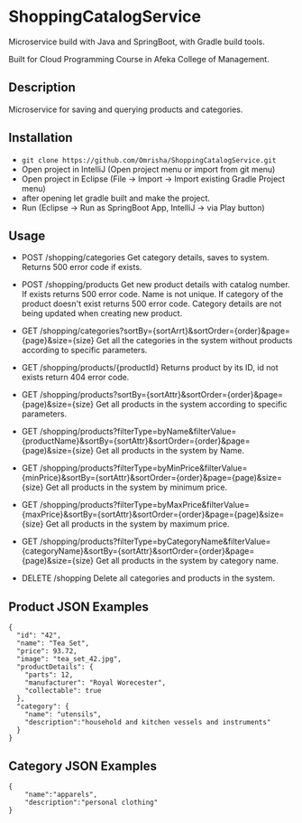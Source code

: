 # ShoppingCatalogService

Microservice build with Java and SpringBoot, with Gradle build tools.

Built for Cloud Programming Course in Afeka College of Management.

## Description

Microservice for saving and querying products and categories.

## Installation

* `git clone https://github.com/Omrisha/ShoppingCatalogService.git`
* Open project in IntelliJ (Open project menu or import from git menu)
* Open project in Eclipse (File -> Import -> Import existing Gradle Project menu)
* after opening let gradle built and make the project.
* Run (Eclipse -> Run as SpringBoot App, IntelliJ -> via Play button)

## Usage

- POST /shopping/categories
 Get category details, saves to system.
 Returns 500 error code if exists.
- POST /shopping/products
 Get new product details with catalog number. If exists returns 500 error code.
 Name is not unique.
 If category of the product doesn't exist returns 500 error code.
 Category details are not being updated when creating new product.

- GET /shopping/categories?sortBy={sortArrt}&sortOrder={order}&page={page}&size={size}
  Get all the categories in the system without products according to specific parameters.

- GET /shopping/products/{productId}
  Returns product by its ID, id not exists return 404 error code.
  
- GET /shopping/products?sortBy={sortAttr}&sortOrder={order}&page={page)&size={size}
  Get all products in the system according to specific parameters.

- GET /shopping/products?filterType=byName&filterValue={productName}&sortBy={sortAttr}&sortOrder={order}&page={page)&size={size}
  Get all products in the system by Name.
  
- GET /shopping/products?filterType=byMinPrice&filterValue={minPrice}&sortBy={sortAttr}&sortOrder={order}&page={page)&size={size}
  Get all products in the system by minimum price.

- GET /shopping/products?filterType=byMaxPrice&filterValue={maxPrice}&sortBy={sortAttr}&sortOrder={order}&page={page)&size={size}
  Get all products in the system by maximum price.

- GET /shopping/products?filterType=byCategoryName&filterValue={categoryName}&sortBy={sortAttr}&sortOrder={order}&page={page)&size={size}
  Get all products in the system by category name.

- DELETE /shopping
  Delete all categories and products in the system.

## Product JSON Examples
    {
      "id": "42",
      "name": "Tea Set",
      "price": 93.72,
      "image": "tea_set_42.jpg",
      "productDetails": {
        "parts": 12,
        "manufacturer": "Royal Worecester",
        "collectable": true
      },
      "category": {
        "name": "utensils",
        "description":"household and kitchen vessels and instruments"
      }
    }  
    
 ## Category JSON Examples
    {
        "name":"apparels", 
        "description":"personal clothing"
    }
